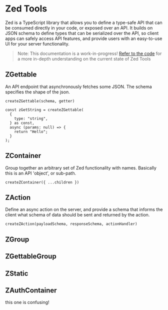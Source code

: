 ---
---

# Zed Tools

Zed is a TypeScript library that allows you to define a type-safe API that can be consumed directly in your code, or exposed over an API. It builds on JSON schema to define types that can be serialized over the API, so client apps can safely access API features, and provide users with an easy-to-use UI for your server functionality.

> Note: This documentation is a work-in-progress! [Refer to the code](https://github.com/zerve-app/zerve/blob/main/packages/core/Zed.ts) for a more in-depth understanding on the current state of Zed Tools

## ZGettable

An API endpoint that asynchronously fetches some JSON. The schema specifies the shape of the json.

`createZGettable(schema, getter)`

```tsx
const zGetString = createZGettable(
  {
    type: "string",
  } as const,
  async (params: null) => {
    return "Hello";
  }
);
```

## ZContainer

Group together an arbitrary set of Zed functionality with names. Basically this is an API 'object', or sub-path.

`createZContainer({ ...children })`

## ZAction

Define an async action on the server, and provide a schema that informs the client what schema of data should be sent and returned by the action.

`createZAction(payloadSchema, responseSchema, actionHandler)`

## ZGroup

## ZGettableGroup

## ZStatic

## ZAuthContainer

this one is confusing!
